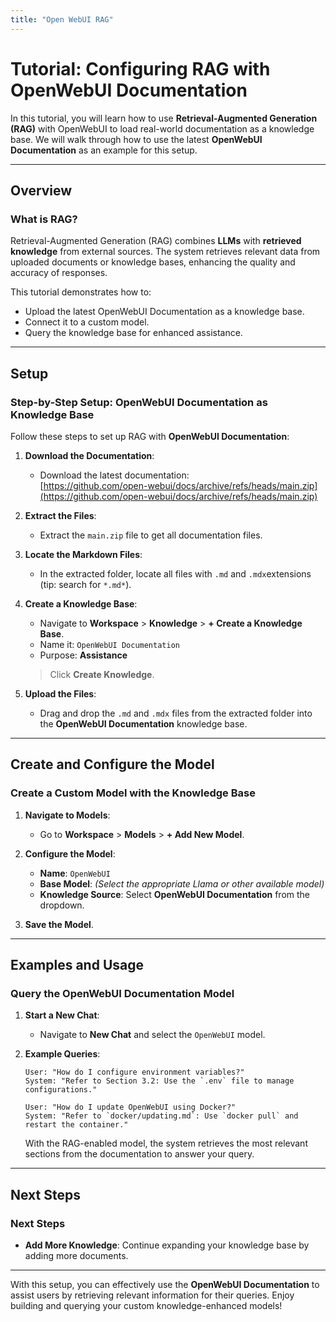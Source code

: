 ```yaml
---
title: "Open WebUI RAG"
---
```


# Tutorial: Configuring RAG with OpenWebUI Documentation

In this tutorial, you will learn how to use **Retrieval-Augmented Generation (RAG)** with OpenWebUI to load real-world documentation as a knowledge base. We will walk through how to use the latest **OpenWebUI Documentation** as an example for this setup.

---

## Overview

### What is RAG?

Retrieval-Augmented Generation (RAG) combines **LLMs** with **retrieved knowledge** from external sources. The system retrieves relevant data from uploaded documents or knowledge bases, enhancing the quality and accuracy of responses.

This tutorial demonstrates how to:
- Upload the latest OpenWebUI Documentation as a knowledge base.
- Connect it to a custom model.
- Query the knowledge base for enhanced assistance.

---

## Setup

### Step-by-Step Setup: OpenWebUI Documentation as Knowledge Base

Follow these steps to set up RAG with **OpenWebUI Documentation**:

1. **Download the Documentation**:
   - Download the latest documentation:  
     [https://github.com/open-webui/docs/archive/refs/heads/main.zip](https://github.com/open-webui/docs/archive/refs/heads/main.zip)

2. **Extract the Files**:
   - Extract the `main.zip` file to get all documentation files.

3. **Locate the Markdown Files**:
   - In the extracted folder, locate all files with `.md` and `.mdx`extensions (tip: search for `*.md*`).

4. **Create a Knowledge Base**:
   - Navigate to **Workspace** > **Knowledge** > **+ Create a Knowledge Base**.
   - Name it: `OpenWebUI Documentation`  
   - Purpose: **Assistance**

   > Click **Create Knowledge**.

5. **Upload the Files**:
   - Drag and drop the `.md` and `.mdx` files from the extracted folder into the **OpenWebUI Documentation** knowledge base.

---

## Create and Configure the Model

### Create a Custom Model with the Knowledge Base

1. **Navigate to Models**:
   - Go to **Workspace** > **Models** > **+ Add New Model**.

2. **Configure the Model**:
   - **Name**: `OpenWebUI`  
   - **Base Model**: *(Select the appropriate Llama or other available model)*  
   - **Knowledge Source**: Select **OpenWebUI Documentation** from the dropdown.

3. **Save the Model**.

---

## Examples and Usage

### Query the OpenWebUI Documentation Model

1. **Start a New Chat**:
   - Navigate to **New Chat** and select the `OpenWebUI` model.

2. **Example Queries**:

   ```
   User: "How do I configure environment variables?"
   System: "Refer to Section 3.2: Use the `.env` file to manage configurations."
   ```

   ```
   User: "How do I update OpenWebUI using Docker?"
   System: "Refer to `docker/updating.md`: Use `docker pull` and restart the container."
   ```

   With the RAG-enabled model, the system retrieves the most relevant sections from the documentation to answer your query.

---

## Next Steps

### Next Steps

- **Add More Knowledge**: Continue expanding your knowledge base by adding more documents.

---

With this setup, you can effectively use the **OpenWebUI Documentation** to assist users by retrieving relevant information for their queries. Enjoy building and querying your custom knowledge-enhanced models!
